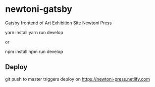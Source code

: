 # newtoni-gatsby

Gatsby frontend of Art Exhibition Site Newtoni Press

yarn install
yarn run develop

or

npm install
npm run develop



## Deploy

git push to master triggers deploy on https://newtoni-press.netlify.com
